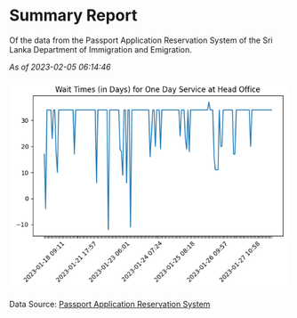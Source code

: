 # Summary Report

Of the data from the Passport Application Reservation System of the Sri Lanka Department of Immigration and Emigration.

*As of 2023-02-05 06:14:46*

![Wait Time Chart](summary.wait_time_chart.png)

Data Source: [Passport Application Reservation System](https://eservices.immigration.gov.lk:8443/appointment/pages/reservationApplication.xhtml)